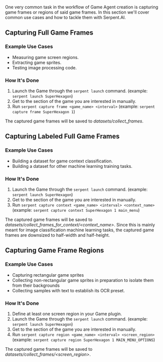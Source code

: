 One very common task in the workflow of Game Agent creation is capturing game frames or regions of said game frames. In this section we'll cover common use cases and how to tackle them with Serpent.AI.

## Capturing Full Game Frames

### Example Use Cases

* Measuring game screen regions.
* Extracting game sprites.
* Testing image processing code.

### How It's Done

1. Launch the Game through the `serpent launch` command. (example: `serpent launch SuperHexagon`)
2. Get to the section of the game you are interested in manually.
3. Run `serpent capture frame <game_name> <interval>` (example: `serpent capture frame SuperHexagon 1`)

The captured game frames will be saved to _datasets/collect\_frames_.

## Capturing Labeled Full Game Frames

### Example Use Cases

* Building a dataset for game context classification.
* Building a dataset for other machine learning training tasks.

### How It's Done

1. Launch the Game through the `serpent launch` command. (example: `serpent launch SuperHexagon`)
2. Get to the section of the game you are interested in manually.
3. Run `serpent capture context <game_name> <interval> <context_name>` (example: `serpent capture context SuperHexagon 1 main_menu`)

The captured game frames will be saved to _datasets/collect\_frames\_for\_context/<context\_name>_. Since this is mainly meant for image classification machine learning tasks, the captured game frames are downsized to half-width and half-height.

## Capturing Game Frame Regions

### Example Use Cases

* Capturing rectangular game sprites
* Collecting non-rectangular game sprites in preparation to isolate them from their backgrounds
* Collecting samples with text to establish its OCR preset.

### How It's Done

1. Define at least one screen region in your Game plugin.
2. Launch the Game through the `serpent launch` command. (example: `serpent launch SuperHexagon`)
3. Get to the section of the game you are interested in manually.
4. Run `serpent capture region <game_name> <interval> <screen_region>` (example: `serpent capture region SuperHexagon 1 MAIN_MENU_OPTIONS`)

The captured game frames will be saved to _datasets/collect\_frames/<screen\_region>_.
